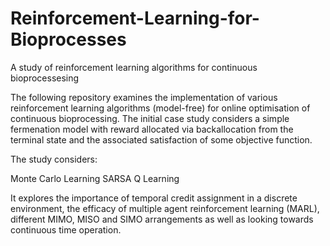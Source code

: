 # Reinforcement-Learning-for-Bioprocesses
A study of reinforcement learning algorithms for continuous bioprocessesing

The following repository examines the implementation of various reinforcement learning algorithms (model-free) for online optimisation of continuous bioprocessing. The initial case study considers a simple fermenation model with reward allocated via backallocation from the terminal state and the associated satisfaction of some objective function.

The study considers:

Monte Carlo Learning 
SARSA
Q Learning

It explores the importance of temporal credit assignment in a discrete environment, the efficacy of multiple agent reinforcement learning  (MARL), different MIMO, MISO and SIMO arrangements as well as looking towards continuous time operation. 
